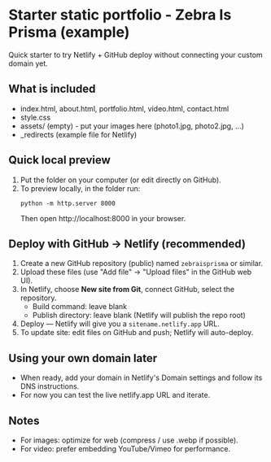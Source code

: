 # Starter static portfolio - Zebra Is Prisma (example)

Quick starter to try Netlify + GitHub deploy without connecting your custom domain yet.

## What is included
- index.html, about.html, portfolio.html, video.html, contact.html
- style.css
- assets/ (empty) - put your images here (photo1.jpg, photo2.jpg, ...)
- _redirects (example file for Netlify)

## Quick local preview
1. Put the folder on your computer (or edit directly on GitHub).
2. To preview locally, in the folder run:
   ```
   python -m http.server 8000
   ```
   Then open http://localhost:8000 in your browser.

## Deploy with GitHub -> Netlify (recommended)
1. Create a new GitHub repository (public) named `zebraisprisma` or similar.
2. Upload these files (use "Add file" -> "Upload files" in the GitHub web UI).
3. In Netlify, choose **New site from Git**, connect GitHub, select the repository.
   - Build command: leave blank
   - Publish directory: leave blank (Netlify will publish the repo root)
4. Deploy — Netlify will give you a `sitename.netlify.app` URL.
5. To update site: edit files on GitHub and push; Netlify will auto-deploy.

## Using your own domain later
- When ready, add your domain in Netlify's Domain settings and follow its DNS instructions.
- For now you can test the live netlify.app URL and iterate.

## Notes
- For images: optimize for web (compress / use .webp if possible).
- For video: prefer embedding YouTube/Vimeo for performance.
